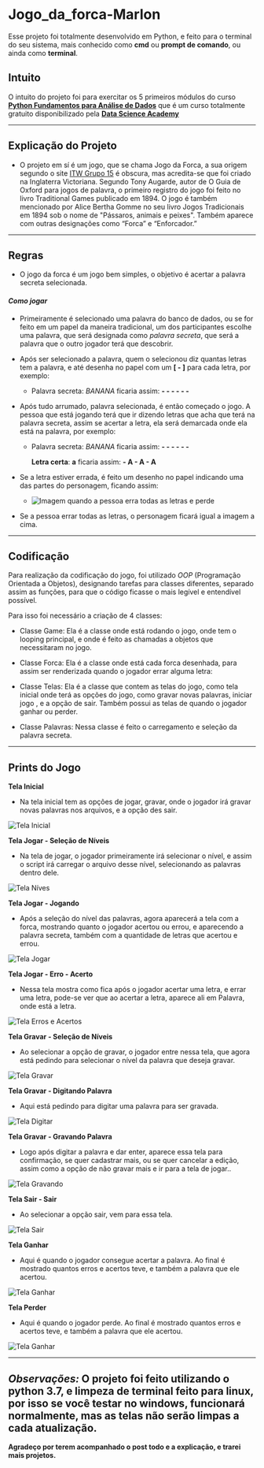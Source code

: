 # Jogo_da_forca-Marlon

Esse projeto foi totalmente desenvolvido em Python, e feito para o terminal do seu sistema, mais conhecido como **cmd** ou **prompt de comando**, ou ainda como **terminal**.

## **Intuito**

O intuito do projeto foi para exercitar os 5 primeiros módulos do curso 
**[Python Fundamentos para Análise de Dados](https://www.datascienceacademy.com.br/course?courseid=python-fundamentos)**
que é um curso totalmente gratuito disponibilizado pela **[Data Science Academy](https://www.datascienceacademy.com.br/)**

---
## **Explicação do Projeto**

- O projeto em sí é um jogo, que se chama Jogo da Forca, a sua origem segundo o site [ITW Grupo 15](http://web.ist.utl.pt/ist172902/Hangman/history.html) é obscura,
mas acredita-se que foi criado na Inglaterra Victoriana.
Segundo Tony Augarde, autor de O Guia de Oxford para jogos de palavra, o primeiro registro do jogo foi feito no livro Traditional Games publicado em 1894. 
O jogo é também mencionado por Alice Bertha Gomme no seu livro Jogos Tradicionais em 1894 sob o nome de "Pássaros, animais e peixes". Também aparece com outras designações como “Forca” e “Enforcador.”

---
## **Regras**

- O jogo da forca é um jogo bem simples, o objetivo é acertar a palavra secreta selecionada.

#### *Como jogar*

- Primeiramente é selecionado uma palavra do banco de dados, ou se for feito em um papel da maneira tradicional,
um dos participantes escolhe uma palavra, que será designada como *palavra secreta*, que será a palavra que o outro jogador
terá que descobrir.

- Após ser selecionado a palavra, quem o selecionou diz quantas letras tem a palavra, e até desenha no papel com um **[ - ]** para cada letra, por exemplo:
  
   - Palavra secreta: *BANANA* ficaria assim:  **- - - - - -**

- Após tudo arrumado, palavra selecionada, é então começado o jogo. A pessoa que está jogando terá que ir dizendo letras que acha que terá
na palavra secreta, assim se acertar a letra, ela será demarcada onde ela está na palavra, por exemplo:
  - Palavra secreta: *BANANA* ficaria assim:  **- - - - - -**
  &nbsp;
   
    **Letra certa**: **a** ficaria assim: **- A - A - A**
    
- Se a letra estiver errada, é feito um desenho no papel indicando uma das partes do personagem, ficando assim:
   - ![Imagem quando a pessoa erra todas as letras e perde](https://images-na.ssl-images-amazon.com/images/I/517cKCRsu8L.png)
  
- Se a pessoa errar todas as letras, o personagem ficará igual a imagem a cima.

---
## **Codificação**

Para realização da codificação do jogo, foi utilizado *OOP* (Programação Orientada a Objetos), designando
tarefas para classes diferentes, separado assim as funções, para que o código ficasse o mais legível e entendível possível.
&nbsp;

Para isso foi necessário a criação de 4 classes:
- Classe Game: Ela é a classe onde está rodando o jogo, onde tem o looping principal, e onde é feito as chamadas a objetos que necessitaram no jogo.

- Classe Forca: Ela é a classe onde está cada forca desenhada, para assim ser renderizada quando o jogador errar alguma letra:

- Classe Telas: Ela é a classe que contem as telas do jogo, como tela inicial onde terá as opções do jogo, como gravar novas palavras, iniciar jogo , e a opção de sair. Também possui as telas de quando o jogador ganhar ou perder.

- Classe Palavras: Nessa classe é feito o carregamento e seleção da palavra secreta.

----
## **Prints do Jogo**

**Tela Inicial**
- Na tela inicial tem as opções de jogar, gravar, onde o jogador irá gravar novas palavras nos arquivos, e a opção des sair.
&nbsp;

![Tela Inicial](imagens_jogo/tela-inicial.png)

**Tela Jogar - Seleção de Níveis**
- Na tela de jogar, o jogador primeiramente irá selecionar o nível, e assim o script irá carregar o arquivo desse nível, selecionando as palavras dentro dele.
&nbsp;

![Tela Níves](imagens_jogo/jogar-niveis.png)

**Tela Jogar - Jogando**
- Após a seleção do nível das palavras, agora aparecerá a tela com a forca, mostrando quanto o jogador acertou ou errou, e aparecendo a palavra secreta, também com a quantidade de letras que acertou e errou.
&nbsp;

![Tela Jogar](imagens_jogo/jogar.png)

**Tela Jogar - Erro - Acerto**
- Nessa tela mostra como fica após o jogador acertar uma letra, e errar uma letra, pode-se ver que ao acertar a letra, aparece ali em Palavra, onde está a letra.
&nbsp;

![Tela Erros e Acertos](imagens_jogo/erro-acerto.png)

**Tela Gravar - Seleção de Níveis**
- Ao selecionar a opção de gravar, o jogador entre nessa tela, que agora está pedindo para selecionar o nível da palavra que deseja gravar.
&nbsp;

![Tela Gravar](imagens_jogo/gravar-niveis.png)

**Tela Gravar - Digitando Palavra**
- Aqui está pedindo para digitar uma palavra para ser gravada.
&nbsp;

![Tela Digitar](imagens_jogo/gravar-digitar.png)

**Tela Gravar - Gravando Palavra**
- Logo após digitar a palavra e dar enter, aparece essa tela para confirmação, se quer cadastrar mais, ou se quer cancelar a edição, assim como a opção de não gravar mais e ir para a tela de jogar..
&nbsp;

![Tela Gravando](imagens_jogo/gravando.png)

**Tela Sair - Sair**
- Ao selecionar a opção sair, vem para essa tela.
&nbsp;

![Tela Sair](imagens_jogo/sair.png)

**Tela Ganhar**
- Aqui é quando o jogador consegue acertar a palavra. Ao final é mostrado quantos erros e acertos teve, e também a palavra que ele acertou.
&nbsp;

![Tela Ganhar](imagens_jogo/ganhar.png)

**Tela Perder**
- Aqui é quando o jogador perde. Ao final é mostrado quantos erros e acertos teve, e também a palavra que ele acertou.
&nbsp;

![Tela Ganhar](imagens_jogo/perder.png)

---
*Observações:*
O projeto foi feito utilizando o python 3.7, e limpeza de terminal feito para linux, por isso se você testar no windows, funcionará normalmente, mas as telas não serão limpas a cada atualização.
---
**Agradeço por terem acompanhado o post todo e a explicação, e trarei mais projetos.**